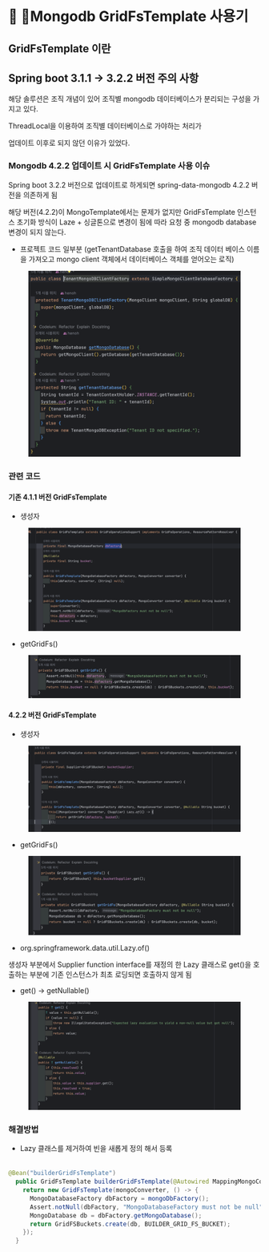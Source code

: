 # 📒 Mongodb GridFsTemplate 사용기

## GridFsTemplate 이란





## Spring boot 3.1.1 -> 3.2.2 버전 주의 사항



해당 솔루션은 조직 개념이 있어 조직별 mongodb 데이터베이스가 분리되는 구성을 가지고 있다.

ThreadLocal을 이용하여 조직별 데이터베이스로 가야하는 처리가&#x20;

업데이트 이후로 되지 않던 이유가 있었다.



### Mongodb 4.2.2 업데이트 시 GridFsTemplate 사용 이슈



Spring boot 3.2.2 버전으로 업데이트로 하게되면 spring-data-mongodb 4.2.2 버전을 의존하게 됨

해당 버전(4.2.2)이 MongoTemplate에서는 문제가 없지만 GridFsTemplate 인스턴스 초기화 방식이 Laze + 싱글톤으로 변경이 됨에 따라 요청 중 mongodb database 변경이 되지 않는다.



* 프로젝트 코드 일부분 (getTenantDatabase 호출을 하여 조직 데이터 베이스 이름을 가져오고 mongo client 객체에서 데이터베이스 객체를 얻어오는 로직)

<figure><img src="../.gitbook/assets/image (1) (1) (1) (1).png" alt=""><figcaption></figcaption></figure>

### 관련 코드

#### **기존 4.1.1 버전 GridFsTemplate**

* 생성자

<figure><img src="../.gitbook/assets/image (2) (1) (1).png" alt=""><figcaption></figcaption></figure>

* getGridFs()

<figure><img src="../.gitbook/assets/image (3) (1).png" alt=""><figcaption></figcaption></figure>



#### 4.2.2 버전 GridFsTemplate

* 생성자

<figure><img src="../.gitbook/assets/image (4).png" alt=""><figcaption></figcaption></figure>

* getGridFs()

<figure><img src="../.gitbook/assets/image (5).png" alt=""><figcaption></figcaption></figure>

* org.springframework.data.util.Lazy.of()

생성자 부분에서 Supplier function interface를 재정의 한 Lazy 클래스로 get()을 호출하는 부분에 기존 인스턴스가 최초 로딩되면 호출하지 않게 됨

* get() -> getNullable()&#x20;

<figure><img src="../.gitbook/assets/image (6).png" alt=""><figcaption></figcaption></figure>

### 해결방법

* Lazy 클래스를 제거하여 빈을 새롭게 정의 해서 등록

```java

@Bean("builderGridFsTemplate")
  public GridFsTemplate builderGridFsTemplate(@Autowired MappingMongoConverter mongoConverter) {
    return new GridFsTemplate(mongoConverter, () -> {
      MongoDatabaseFactory dbFactory = mongoDbFactory();
      Assert.notNull(dbFactory, "MongoDatabaseFactory must not be null");
      MongoDatabase db = dbFactory.getMongoDatabase();
      return GridFSBuckets.create(db, BUILDER_GRID_FS_BUCKET);
    });
  }
```

